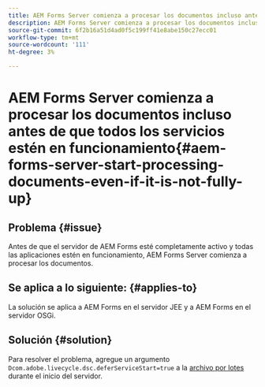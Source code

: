 ```yaml
---
title: AEM Forms Server comienza a procesar los documentos incluso antes de que todos los servicios estén en funcionamiento.
description: AEM Forms Server comienza a procesar los documentos incluso antes de que todos los servicios estén en funcionamiento en el servidor JEE y en el servidor OSGi.
source-git-commit: 6f2b16a51d4ad0f5c199ff41e8abe150c27ecc01
workflow-type: tm+mt
source-wordcount: '111'
ht-degree: 3%

---
```


# AEM Forms Server comienza a procesar los documentos incluso antes de que todos los servicios estén en funcionamiento{#aem-forms-server-start-processing-documents-even-if-it-is-not-fully-up}

## Problema {#issue}

<!--When user restarts AEM Forms server, the current calling processes or services still continue such as rendering PDF documents and more. It causes the restart of the AEM Forms server to not startup correctly.-->

Antes de que el servidor de AEM Forms esté completamente activo y todas las aplicaciones estén en funcionamiento, AEM Forms Server comienza a procesar los documentos.


## Se aplica a lo siguiente: {#applies-to}

La solución se aplica a AEM Forms en el servidor JEE y a AEM Forms en el servidor OSGi.

## Solución {#solution}

Para resolver el problema, agregue un argumento `Dcom.adobe.livecycle.dsc.deferServiceStart=true` a la [archivo por lotes](https://experienceleague.adobe.com/docs/experience-manager-65/deploying/deploying/command-line-start-and-stop.html#windows-platform-start-bat-script-example) durante el inicio del servidor.
